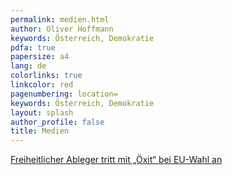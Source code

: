 ```yaml
---
permalink: medien.html
author: Oliver Hoffmann
keywords: Österreich, Demokratie
pdfa: true
papersize: a4
lang: de
colorlinks: true
linkcolor: red
pagenumbering: location=
keywords: Österreich, Demokratie
layout: splash
author_profile: false
title: Medien
---
```


[Freiheitlicher Ableger tritt mit „Öxit“ bei EU-Wahl an](https://www.diepresse.com/17841893/freiheitlicher-ableger-tritt-mit-oexit-bei-eu-wahl-an)
